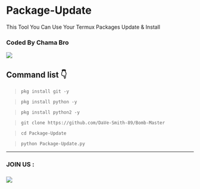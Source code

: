 # Package-Update
This Tool You Can Use Your Termux Packages Update &amp; Install

### Coded By Chama Bro

<a href="https://github.com/Chama-Bro"><img src="IMG_20210509_185120_415.jpg"></a>

## Command list 👇

>`pkg install git -y`

>`pkg install python -y`

>`pkg install python2 -y`

>`git clone https://github.com/DaVe-Smith-89/Bomb-Master`

>`cd Package-Update`

>`python Package-Update.py`

<hr colour="Red" size="10">
<h3>JOIN US :<h3/>
<a href="https://youtube.com/channel/UCBTjgxyNMhbEcW1_f_cZ-ng"><img src="400086900718_114430.jpg"></a>

<br>
